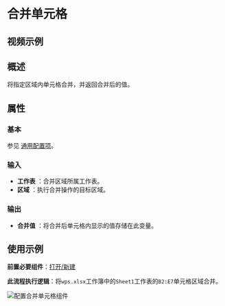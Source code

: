 # 合并单元格

## 视频示例

## 概述

将指定区域内单元格合并，并返回合并后的值。

## 属性

### 基本

参见 [通用配置项](../Appendix/CommonConfigurationItems.md)。

### 输入

- **工作表** ：合并区域所属工作表。
- **区域** ：执行合并操作的目标区域。

### 输出

- **合并值** ：将合并后单元格内显示的值存储在此变量。

## 使用示例

**前置必要组件**：[打开/新建](../WPSExcel/OpenExcel.md)

**此流程执行逻辑**：将`wps.xlsx`工作簿中的`Sheet1`工作表的`B2:E7`单元格区域合并。

![配置合并单元格组件](https://docimages.blob.core.chinacloudapi.cn/images/Activities/wps60.png)
